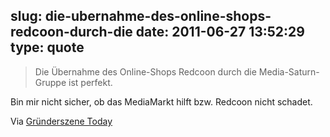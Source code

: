 slug: die-ubernahme-des-online-shops-redcoon-durch-die
date: 2011-06-27 13:52:29
type: quote
---

> Die Übernahme des Online-Shops Redcoon durch die Media-Saturn-Gruppe ist perfekt.

Bin mir nicht sicher, ob das MediaMarkt hilft bzw. Redcoon nicht schadet.

 Via [Gründerszene Today](http://www.gruenderszene.de/news/ringier-deindeal-redcoon-kartellamt?utm_source=rss&utm_medium=rss&utm_campaign=rss&utm_source=rss&utm_medium=rss&utm_campaign=ringier-deindeal-redcoon-kartellamt)
